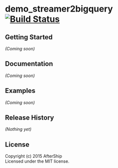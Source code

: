 # demo_streamer2bigquery [![Build Status](https://secure.travis-ci.org/AfterShip/demo_streamer2bigquery.png?branch=master)](http://travis-ci.org/AfterShip/demo_streamer2bigquery)



## Getting Started
_(Coming soon)_

## Documentation
_(Coming soon)_

## Examples
_(Coming soon)_


## Release History
_(Nothing yet)_

## License
Copyright (c) 2015 AfterShip  
Licensed under the MIT license.
